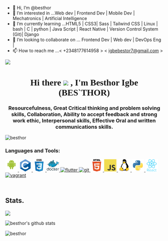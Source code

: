- 👋 Hi, I’m @besthor
- 👀 I’m interested in ...Web dev | Frontend Dev | Mobile Dev | Mechatronics | Artificial Intelligence 
- 🌱 I’m currently learning ...HTML5 | CSS3| Sass | Tailwind CSS | Linux | bash | C | python | Java Script | React Native | Version Control System (Git)| Django
- 💞️ I’m looking to collaborate on ... Frontend Dev | Web dev | DevOps Eng |
- 📫 How to reach me ...< +2348177614958 > < igbebestor7@gmail.com >

<!---
besthor/besthor is a ✨ special ✨ repository because its `README.md` (this file) appears on your GitHub profile.
You can click the Preview link to take a look at your changes.
--->
![](https://media.tenor.com/whgQwNlVvNkAAAAi/xero-code.gif)


<h1 style="font-family:script;" align="center"> Hi there <img src="https://github.com/TheDudeThatCode/TheDudeThatCode/blob/master/Assets/Hi.gif" width="29px">
, I'm Besthor Igbe (BES`THOR)</h1>
<h3 align="center">Resourcefulness, Great Critical thinking and problem solving skills, Collaboration, Ability to accept feedback and strong work ethic, Interpersonal skills, Effective Oral and written communications skills.</h3>


<p align="left"> <img src="https://komarev.com/ghpvc/?username=besthor&label=Profile%20views&color=0e75b6&style=flat" alt="besthor" />

<h3 align="left">Languages and Tools:</h3>
<p align="left"> <a href="https://developer.android.com" target="_blank" rel="noreferrer"> <img src="https://raw.githubusercontent.com/devicons/devicon/master/icons/android/android-original-wordmark.svg" alt="android" width="40" height="40"/> </a> <a href="https://www.cprogramming.com/" target="_blank" rel="noreferrer"> <img src="https://raw.githubusercontent.com/devicons/devicon/master/icons/c/c-original.svg" alt="c" width="40" height="40"/> </a> <a href="https://www.w3schools.com/css/" target="_blank" rel="noreferrer"> <img src="https://raw.githubusercontent.com/devicons/devicon/master/icons/css3/css3-original-wordmark.svg" alt="css3" width="40" height="40"/> </a> <a href="https://www.docker.com/" target="_blank" rel="noreferrer"> <img src="https://raw.githubusercontent.com/devicons/devicon/master/icons/docker/docker-original-wordmark.svg" alt="docker" width="40" height="40"/> </a> <a href="https://flutter.dev" target="_blank" rel="noreferrer"> <img src="https://www.vectorlogo.zone/logos/flutterio/flutterio-icon.svg" alt="flutter" width="40" height="40"/> </a> <a href="https://git-scm.com/" target="_blank" rel="noreferrer"> <img src="https://www.vectorlogo.zone/logos/git-scm/git-scm-icon.svg" alt="git" width="40" height="40"/> </a> <a href="https://www.w3.org/html/" target="_blank" rel="noreferrer"> <img src="https://raw.githubusercontent.com/devicons/devicon/master/icons/html5/html5-original-wordmark.svg" alt="html5" width="40" height="40"/> </a> <a href="https://developer.mozilla.org/en-US/docs/Web/JavaScript" target="_blank" rel="noreferrer"> <img src="https://raw.githubusercontent.com/devicons/devicon/master/icons/javascript/javascript-original.svg" alt="javascript" width="40" height="40"/> </a> <a href="https://www.linux.org/" target="_blank" rel="noreferrer"> <img src="https://raw.githubusercontent.com/devicons/devicon/master/icons/linux/linux-original.svg" alt="linux" width="40" height="40"/> </a> <a href="https://nodejs.org" target="_blank" rel="noreferrer">   <img src="https://raw.githubusercontent.com/devicons/devicon/master/icons/python/python-original.svg" alt="python" width="40" height="40"/> </a> <a href="https://reactjs.org/" target="_blank" rel="noreferrer"> <img src="https://raw.githubusercontent.com/devicons/devicon/master/icons/react/react-original-wordmark.svg" alt="react" width="40" height="40"/> </a> <a href="https://www.vagrantup.com/" target="_blank" rel="noreferrer"> <img src="https://www.vectorlogo.zone/logos/vagrantup/vagrantup-icon.svg" alt="vagrant" width="40" height="40"/> </a> </p>

 <br>
 
 
 ## Stats.
 <p><img align="center" src="https://github-readme-stats.vercel.app/api/top-langs/?username=besthor&layout=compact&theme=dark&hide_border=false" /></p>
<p><img align="center" src="https://github-readme-stats.vercel.app/api?username=besthor&show_icons=true&include_all_commits=true&count_private=true&layout=compact&theme=dark&hide_border=false&border_radius=2&hide=contribs" alt="besthor's github stats" /></p>

<p><img align="center" src="https://github-readme-streak-stats.herokuapp.com/?user=besthor&theme=dark" alt="besthor" /></p>
<br/>
 
<!---
besthor is a ✨ special ✨ repository because its `README.md` (this file) appears on your GitHub profile.
You can click the Preview link to take a look at your changes.
--->

